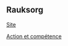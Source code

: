 ## Rauksorg
[Site](https://rauksorg.github.io/Rauksorg-Rulebook/)

[Action et compétence](Rules/Le%20personnage/Action%20et%20compétence.md)